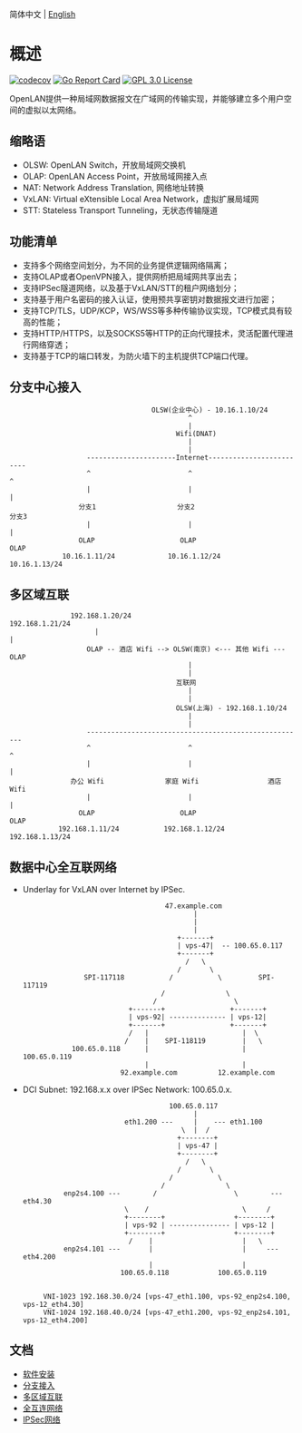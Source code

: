 
简体中文 | [English](./README.en.md)

# 概述 
[![codecov](https://codecov.io/gh/luscis/openlan/branch/master/graph/badge.svg)](https://codecov.io/gh/luscis/openlan)
[![Go Report Card](https://goreportcard.com/badge/github.com/luscis/openlan)](https://goreportcard.com/report/luscis/openlan-go)
[![GPL 3.0 License](https://img.shields.io/badge/License-GPL%203.0-blue.svg)](LICENSE)

OpenLAN提供一种局域网数据报文在广域网的传输实现，并能够建立多个用户空间的虚拟以太网络。

## 缩略语

* OLSW: OpenLAN Switch，开放局域网交换机
* OLAP: OpenLAN Access Point，开放局域网接入点
* NAT: Network Address Translation, 网络地址转换
* VxLAN: Virtual eXtensible Local Area Network，虚拟扩展局域网
* STT: Stateless Transport Tunneling，无状态传输隧道

## 功能清单

* 支持多个网络空间划分，为不同的业务提供逻辑网络隔离；
* 支持OLAP或者OpenVPN接入，提供网桥把局域网共享出去；
* 支持IPSec隧道网络，以及基于VxLAN/STT的租户网络划分；
* 支持基于用户名密码的接入认证，使用预共享密钥对数据报文进行加密；
* 支持TCP/TLS，UDP/KCP，WS/WSS等多种传输协议实现，TCP模式具有较高的性能；
* 支持HTTP/HTTPS，以及SOCKS5等HTTP的正向代理技术，灵活配置代理进行网络穿透；
* 支持基于TCP的端口转发，为防火墙下的主机提供TCP端口代理。


## 分支中心接入

                                       OLSW(企业中心) - 10.16.1.10/24
                                                ^
                                                |
                                             Wifi(DNAT)
                                                |
                                                |
                       ----------------------Internet-------------------------
                       ^                        ^                           ^
                       |                        |                           |
                     分支1                    分支2                        分支3     
                       |                        |                           |
                     OLAP                     OLAP                         OLAP
                 10.16.1.11/24             10.16.1.12/24                10.16.1.13/24
                 

## 多区域互联

                   192.168.1.20/24                                 192.168.1.21/24
                         |                                                 |
                       OLAP -- 酒店 Wifi --> OLSW(南京) <--- 其他 Wifi --- OLAP
                                                |
                                                |
                                             互联网
                                                |
                                                |
                                             OLSW(上海) - 192.168.1.10/24
                                                |
                                                |
                       ------------------------------------------------------
                       ^                        ^                           ^
                       |                        |                           |
                   办公 Wifi               家庭 Wifi                 酒店 Wifi     
                       |                        |                           |
                     OLAP                     OLAP                         OLAP
                192.168.1.11/24           192.168.1.12/24             192.168.1.13/24

## 数据中心全互联网络

* Underlay for VxLAN over Internet by IPSec.

                                         47.example.com
                                                |
                                                |
                                                |
                                            +-------+
                                            | vps-47|  -- 100.65.0.117
                                            +-------+
                                              /   \
                                            /       \
                     SPI-117118           /           \         SPI-117119
                                        /               \
                                      /                   \
                                +-------+                +-------+
                                | vps-92| -------------- | vps-12|
                                +-------+                +-------+
                                /   |                       |  \ 
                               /    |    SPI-118119         |   \
                  100.65.0.118      |                       |    100.65.0.119
                                    |                       |
                              92.example.com          12.example.com
                                            
                                            

* DCI Subnet: 192.168.x.x over IPSec Network: 100.65.0.x.

                                          100.65.0.117
                                                |
                               eth1.200 ---     |    --- eth1.100
                                             \  |  /
                                            +--------+
                                            | vps-47 |
                                            +--------+
                                              /   \
                                            /       \                   
                                          /           \                 
                                        /               \
                enp2s4.100 ---        /                   \        --- eth4.30
                               \    /                       \     /
                               +--------+                 +--------+
                               | vps-92 | --------------- | vps-12 |
                               +--------+                 +--------+
                                /    |                      |   \
                enp2s4.101 ---       |                      |     --- eth4.200
                                     |                      |
                              100.65.0.118            100.65.0.119


           VNI-1023 192.168.30.0/24 [vps-47_eth1.100, vps-92_enp2s4.100, vps-12_eth4.30]
           VNI-1024 192.168.40.0/24 [vps-47_eth1.200, vps-92_enp2s4.101, vps-12_eth4.200]


## 文档
- [软件安装](docs/install.md)
- [分支接入](docs/central.md)
- [多区域互联](docs/multiarea.md)
- [全互连网络](docs/fabric.md)
- [IPSec网络](docs/ipsec.md)
